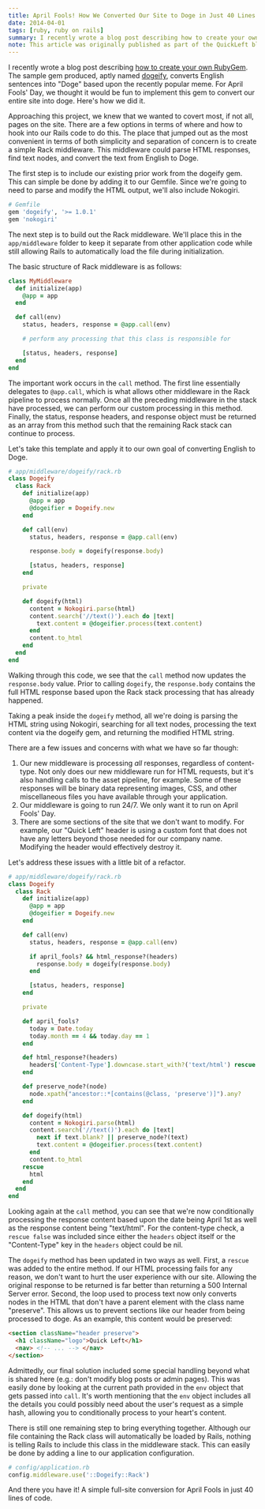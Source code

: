 ```yaml
---
title: April Fools! How We Converted Our Site to Doge in Just 40 Lines of Code
date: 2014-04-01
tags: [ruby, ruby on rails]
summary: I recently wrote a blog post describing how to create your own RubyGem. The sample gem produced, aptly named dogeify, converts English sentences into "Doge" based upon the recently popular meme. For April Fools' Day, we thought it would be fun to implement this gem to convert our entire site into doge. Here's how we did it.
note: This article was originally published as part of the QuickLeft blog while employeed there. Given that the company has been acquired and the site no longer exists, I've rehosted the content here.
---
```


I recently wrote a blog post describing [how to create your own RubyGem](/blog/2014-03-06/step-by-step-guide-to-building-your-first-ruby-gem).  The sample gem produced, aptly named [dogeify](https://github.com/mhuggins/dogeify), converts English sentences into "Doge" based upon the recently popular meme.  For April Fools' Day, we thought it would be fun to implement this gem to convert our entire site into doge.  Here's how we did it.

Approaching this project, we knew that we wanted to covert most, if not all, pages on the site.  There are a few options in terms of where and how to hook into our Rails code to do this.  The place that jumped out as the most convenient in terms of both simplicity and separation of concern is to create a simple Rack middleware.  This middleware could parse HTML responses, find text nodes, and convert the text from English to Doge.

The first step is to include our existing prior work from the dogeify gem.  This can simple be done by adding it to our Gemfile.  Since we're going to need to parse and modify the HTML output, we'll also include Nokogiri.

```ruby
# Gemfile
gem 'dogeify', '>= 1.0.1'
gem 'nokogiri'
```

The next step is to build out the Rack middleware.  We'll place this in the `app/middleware` folder to keep it separate from other application code while still allowing Rails to automatically load the file during initialization.

The basic structure of Rack middleware is as follows:

```ruby
class MyMiddleware
  def initialize(app)
    @app = app
  end

  def call(env)
    status, headers, response = @app.call(env)

    # perform any processing that this class is responsible for

    [status, headers, response]
  end
end
```

The important work occurs in the `call` method.  The first line essentially delegates to `@app.call`, which is what allows other middleware in the Rack pipeline to process normally.  Once all the preceding middleware in the stack have processed, we can perform our custom processing in this method.  Finally, the status, response headers, and response object must be returned as an array from this method such that the remaining Rack stack can continue to process.

Let's take this template and apply it to our own goal of converting English to Doge.

```ruby
# app/middleware/dogeify/rack.rb
class Dogeify
  class Rack
    def initialize(app)
      @app = app
      @dogeifier = Dogeify.new
    end

    def call(env)
      status, headers, response = @app.call(env)

      response.body = dogeify(response.body)

      [status, headers, response]
    end

    private

    def dogeify(html)
      content = Nokogiri.parse(html)
      content.search('//text()').each do |text|
        text.content = @dogeifier.process(text.content)
      end
      content.to_html
    end
  end
end
```

Walking through this code, we see that the `call` method now updates the `response.body` value.  Prior to calling `dogeify`, the `response.body` contains the full HTML response based upon the Rack stack processing that has already happened.

Taking a peak inside the `dogeify` method, all we're doing is parsing the HTML string using Nokogiri, searching for all text nodes, processing the text content via the dogeify gem, and returning the modified HTML string.

There are a few issues and concerns with what we have so far though:

1. Our new middleware is processing _all_ responses, regardless of content-type.  Not only does our new middleware run for HTML requests, but it's also handling calls to the asset pipeline, for example.  Some of these responses will be binary data representing images, CSS, and other miscellaneous files you have available through your application.
1. Our middleware is going to run 24/7.  We only want it to run on April Fools' Day.
1. There are some sections of the site that we don't want to modify.  For example, our "Quick Left" header is using a custom font that does not have any letters beyond those needed for our company name.  Modifying the header would effectively destroy it.

Let's address these issues with a little bit of a refactor.

```ruby
# app/middleware/dogeify/rack.rb
class Dogeify
  class Rack
    def initialize(app)
      @app = app
      @dogeifier = Dogeify.new
    end

    def call(env)
      status, headers, response = @app.call(env)

      if april_fools? && html_response?(headers)
        response.body = dogeify(response.body)
      end

      [status, headers, response]
    end

    private

    def april_fools?
      today = Date.today
      today.month == 4 && today.day == 1
    end

    def html_response?(headers)
      headers['Content-Type'].downcase.start_with?('text/html') rescue false
    end

    def preserve_node?(node)
      node.xpath("ancestor::*[contains(@class, 'preserve')]").any?
    end

    def dogeify(html)
      content = Nokogiri.parse(html)
      content.search('//text()').each do |text|
        next if text.blank? || preserve_node?(text)
        text.content = @dogeifier.process(text.content)
      end
      content.to_html
    rescue
      html
    end
  end
end
```

Looking again at the `call` method, you can see that we're now conditionally processing the response content based upon the date being April 1st as well as the response content being "text/html".  For the content-type check, a `rescue false` was included since either the `headers` object itself or the "Content-Type" key in the `headers` object could be nil.

The `dogeify` method has been updated in two ways as well.  First, a `rescue` was added to the entire method.  If our HTML processing fails for any reason, we don't want to hurt the user experience with our site.  Allowing the original response to be returned is far better than returning a 500 Internal Server error.  Second, the loop used to process text now only converts nodes in the HTML that don't have a parent element with the class name "preserve".  This allows us to prevent sections like our header from being processed to doge.  As an example, this content would be preserved:

```html
<section className="header preserve">
  <h1 className="logo">Quick Left</h1>
  <nav> <!-- ... --> </nav>
</section>
```

Admittedly, our final solution included some special handling beyond what is shared here (e.g.: don't modify blog posts or admin pages).  This was easily done by looking at the current path provided in the `env` object that gets passed into `call`.  It's worth mentioning that the `env` object includes all the details you could possibly need about the user's request as a simple hash, allowing you to conditionally process to your heart's content.

There is still one remaining step to bring everything together.  Although our file containing the Rack class will automatically be loaded by Rails, nothing is telling Rails to include this class in the middleware stack.  This can easily be done by adding a line to our application configuration.

```ruby
# config/application.rb
config.middleware.use('::Dogeify::Rack')
```

And there you have it!  A simple full-site conversion for April Fools in just 40 lines of code.
